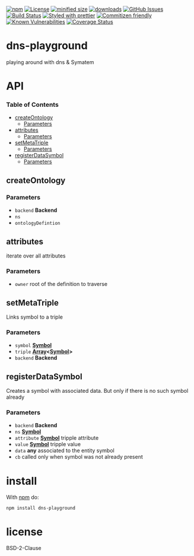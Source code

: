 [![npm](https://img.shields.io/npm/v/dns-playground.svg)](https://www.npmjs.com/package/dns-playground)
[![License](https://img.shields.io/badge/License-BSD%203--Clause-blue.svg)](https://opensource.org/licenses/BSD-3-Clause)
[![minified size](https://badgen.net/bundlephobia/min/dns-playground)](https://bundlephobia.com/result?p=dns-playground)
[![downloads](http://img.shields.io/npm/dm/dns-playground.svg?style=flat-square)](https://npmjs.org/package/dns-playground)
[![GitHub Issues](https://img.shields.io/github/issues/arlac77/dns-playground.svg?style=flat-square)](https://github.com/arlac77/dns-playground/issues)
[![Build Status](https://img.shields.io/endpoint.svg?url=https%3A%2F%2Factions-badge.atrox.dev%2Farlac77%2Fdns-playground%2Fbadge\&style=flat)](https://actions-badge.atrox.dev/arlac77/dns-playground/goto)
[![Styled with prettier](https://img.shields.io/badge/styled_with-prettier-ff69b4.svg)](https://github.com/prettier/prettier)
[![Commitizen friendly](https://img.shields.io/badge/commitizen-friendly-brightgreen.svg)](http://commitizen.github.io/cz-cli/)
[![Known Vulnerabilities](https://snyk.io/test/github/arlac77/dns-playground/badge.svg)](https://snyk.io/test/github/arlac77/dns-playground)
[![Coverage Status](https://coveralls.io/repos/arlac77/dns-playground/badge.svg)](https://coveralls.io/github/arlac77/dns-playground)

# dns-playground

playing around with dns & Symatem

# API

<!-- Generated by documentation.js. Update this documentation by updating the source code. -->

### Table of Contents

*   [createOntology](#createontology)
    *   [Parameters](#parameters)
*   [attributes](#attributes)
    *   [Parameters](#parameters-1)
*   [setMetaTriple](#setmetatriple)
    *   [Parameters](#parameters-2)
*   [registerDataSymbol](#registerdatasymbol)
    *   [Parameters](#parameters-3)

## createOntology

### Parameters

*   `backend` **Backend** 
*   `ns`  
*   `ontologyDefintion`  

## attributes

iterate over all attributes

### Parameters

*   `owner`  root of the definition to traverse

## setMetaTriple

Links symbol to a triple

### Parameters

*   `symbol` **[Symbol](https://developer.mozilla.org/docs/Web/JavaScript/Reference/Global_Objects/Symbol)** 
*   `triple` **[Array](https://developer.mozilla.org/docs/Web/JavaScript/Reference/Global_Objects/Array)<[Symbol](https://developer.mozilla.org/docs/Web/JavaScript/Reference/Global_Objects/Symbol)>** 
*   `backend` **Backend** 

## registerDataSymbol

Creates a symbol with associated data.
But only if there is no such symbol already

### Parameters

*   `backend` **Backend** 
*   `ns` **[Symbol](https://developer.mozilla.org/docs/Web/JavaScript/Reference/Global_Objects/Symbol)** 
*   `attribute` **[Symbol](https://developer.mozilla.org/docs/Web/JavaScript/Reference/Global_Objects/Symbol)** tripple attribute
*   `value` **[Symbol](https://developer.mozilla.org/docs/Web/JavaScript/Reference/Global_Objects/Symbol)** tripple value
*   `data` **any** associated to the entity symbol
*   `cb`  called only when symbol was not already present

# install

With [npm](http://npmjs.org) do:

```shell
npm install dns-playground
```

# license

BSD-2-Clause

